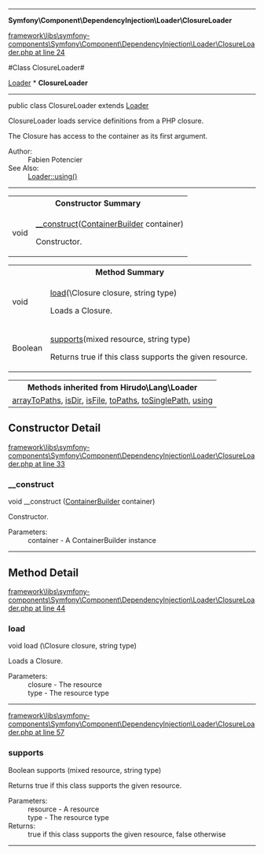 

- - -

**Symfony\Component\DependencyInjection\Loader\ClosureLoader**


<a href="https://github.com/JeyDotC/Hirudo/blob/master/framework/libs/symfony-components/Symfony/Component/DependencyInjection/Loader/ClosureLoader.php#L24" >framework\libs\symfony-components\Symfony\Component\DependencyInjection\Loader\ClosureLoader.php at line 24</a>

#Class ClosureLoader#

<a href="https://github.com/JeyDotC/Hirudo-docs/blob/master/hirudo/lang/Loader.md">Loader</a>
    * **ClosureLoader**




- - -

<p class="signature"><span class='k'>public  class</span> <span class='nx'>ClosureLoader</span>
extends <a href="https://github.com/JeyDotC/Hirudo-docs/blob/master/hirudo/lang/Loader.md">Loader</a>

</p>

<div class="comment" id="overview_description"><p>ClosureLoader loads service definitions from a PHP closure.</p><p>The Closure has access to the container as its first argument.</p></div>

<dl>
<dt>Author:</dt>
<dd>Fabien Potencier <fabien@symfony.com></dd>
<dt>See Also:</dt>
<dd><a href="../../../../hirudo/lang/loader.html#using()">Loader::using()</a></dd>
</dl>


- - -

<table id="summary_constructor">
<tr><th colspan="2">Constructor Summary</th></tr>
<tr>
<td><span class='k'></span> <span class='nx'>void</span></td>
<td class="description"><p class="name"><a href="#__construct">__construct</a>(<a href="https://github.com/JeyDotC/Hirudo/blob/master/symfony/component/dependencyinjection/ContainerBuilder.md">ContainerBuilder</a> container)</p><p class="description">Constructor.</p></td>
</tr>
</table>

<table id="summary_method">
<tr><th colspan="2">Method Summary</th></tr>
<tr>
<td><span class='k'></span> <span class='nx'>void</span></td>
<td class="description"><p class="name"><a href="#load">load</a>(\Closure closure, string type)</p><p class="description">Loads a Closure.</p></td>
</tr>
<tr>
<td><span class='k'></span> <span class='nx'>Boolean</span></td>
<td class="description"><p class="name"><a href="#supports">supports</a>(mixed resource, string type)</p><p class="description">Returns true if this class supports the given resource.</p></td>
</tr>
</table>

<table class="inherit">
<tr><th colspan="2">Methods inherited from Hirudo\Lang\Loader</th></tr>
<tr><td><a href="https://github.com/JeyDotC/Hirudo-docs/blob/master/hirudo/lang/Loader.md#arrayToPaths">arrayToPaths</a>, <a href="https://github.com/JeyDotC/Hirudo-docs/blob/master/hirudo/lang/Loader.md#isDir">isDir</a>, <a href="https://github.com/JeyDotC/Hirudo-docs/blob/master/hirudo/lang/Loader.md#isFile">isFile</a>, <a href="https://github.com/JeyDotC/Hirudo-docs/blob/master/hirudo/lang/Loader.md#toPaths">toPaths</a>, <a href="https://github.com/JeyDotC/Hirudo-docs/blob/master/hirudo/lang/Loader.md#toSinglePath">toSinglePath</a>, <a href="https://github.com/JeyDotC/Hirudo-docs/blob/master/hirudo/lang/Loader.md#using">using</a></td></tr></table>

<h2 id="detail_method">Constructor Detail</h2>

<a href="https://github.com/JeyDotC/Hirudo/blob/master/framework/libs/symfony-components/Symfony/Component/DependencyInjection/Loader/ClosureLoader.php#L33" >framework\libs\symfony-components\Symfony\Component\DependencyInjection\Loader\ClosureLoader.php at line 33</a>

<h3 id="__construct">__construct</h3>
<span class='k'></span> <span class='nx'>void</span> <span class='nf'>__construct</span> (<a href="https://github.com/JeyDotC/Hirudo/blob/master/symfony/component/dependencyinjection/ContainerBuilder.md">ContainerBuilder</a> container)

<div class="details">
<p>Constructor.</p><dl>
<dt>Parameters:</dt>
<dd>container - A ContainerBuilder instance</dd>
</dl>

</div>

- - -

<h2 id="detail_method">Method Detail</h2>

<a href="https://github.com/JeyDotC/Hirudo/blob/master/framework/libs/symfony-components/Symfony/Component/DependencyInjection/Loader/ClosureLoader.php#L44" >framework\libs\symfony-components\Symfony\Component\DependencyInjection\Loader\ClosureLoader.php at line 44</a>

<h3 id="load()">load</h3>
<span class='k'></span> <span class='nx'>void</span> <span class='nf'>load</span> (\Closure closure, string type)

<div class="details">
<p>Loads a Closure.</p><dl>
<dt>Parameters:</dt>
<dd>closure - The resource</dd>
<dd>type - The resource type</dd>
</dl>

</div>

- - -


<a href="https://github.com/JeyDotC/Hirudo/blob/master/framework/libs/symfony-components/Symfony/Component/DependencyInjection/Loader/ClosureLoader.php#L57" >framework\libs\symfony-components\Symfony\Component\DependencyInjection\Loader\ClosureLoader.php at line 57</a>

<h3 id="supports()">supports</h3>
<span class='k'></span> <span class='nx'>Boolean</span> <span class='nf'>supports</span> (mixed resource, string type)

<div class="details">
<p>Returns true if this class supports the given resource.</p><dl>
<dt>Parameters:</dt>
<dd>resource - A resource</dd>
<dd>type - The resource type</dd>
<dt>Returns:</dt>
<dd>true if this class supports the given resource, false otherwise</dd>
</dl>

</div>

- - -

